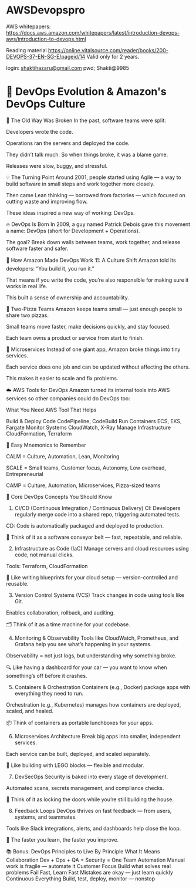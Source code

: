 # AWSDevopspro

AWS whitepapers: https://docs.aws.amazon.com/whitepapers/latest/introduction-devops-aws/introduction-to-devops.html

Reading material https://online.vitalsource.com/reader/books/200-DEVOPS-37-EN-SG-E/pageid/14
Valid only for 2 years. 

login: shaktihazaru@gmail.com
pwd; Shakti@9985


# 📘 DevOps Evolution & Amazon's DevOps Culture


🚧 The Old Way Was Broken
In the past, software teams were split:

Developers wrote the code.

Operations ran the servers and deployed the code.

They didn’t talk much. So when things broke, it was a blame game.

Releases were slow, buggy, and stressful.

💡 The Turning Point
Around 2001, people started using Agile — a way to build software in small steps and work together more closely.

Then came Lean thinking — borrowed from factories — which focused on cutting waste and improving flow.

These ideas inspired a new way of working: DevOps.

🔥 DevOps Is Born
In 2009, a guy named Patrick Debois gave this movement a name: DevOps (short for Development + Operations).

The goal? Break down walls between teams, work together, and release software faster and safer.

🍕 How Amazon Made DevOps Work
🏗️ A Culture Shift
Amazon told its developers: “You build it, you run it.”

That means if you write the code, you’re also responsible for making sure it works in real life.

This built a sense of ownership and accountability.

🍕 Two-Pizza Teams
Amazon keeps teams small — just enough people to share two pizzas.

Small teams move faster, make decisions quickly, and stay focused.

Each team owns a product or service from start to finish.

🧩 Microservices
Instead of one giant app, Amazon broke things into tiny services.

Each service does one job and can be updated without affecting the others.

This makes it easier to scale and fix problems.

☁️ AWS Tools for DevOps
Amazon turned its internal tools into AWS services so other companies could do DevOps too:

What You Need	AWS Tool That Helps

Build & Deploy Code	CodePipeline, CodeBuild
Run Containers	ECS, EKS, Fargate
Monitor Systems	CloudWatch, X-Ray
Manage Infrastructure	CloudFormation, Terraform

🧠 Easy Mnemonics to Remember

CALM = Culture, Automation, Lean, Monitoring

SCALE = Small teams, Customer focus, Autonomy, Low overhead, Entrepreneurial

CAMP = Culture, Automation, Microservices, Pizza-sized teams




🧠 Core DevOps Concepts You Should Know
1. CI/CD (Continuous Integration / Continuous Delivery)
CI: Developers regularly merge code into a shared repo, triggering automated tests.

CD: Code is automatically packaged and deployed to production.

🔁 Think of it as a software conveyor belt — fast, repeatable, and reliable.

2. Infrastructure as Code (IaC)
Manage servers and cloud resources using code, not manual clicks.

Tools: Terraform, CloudFormation

🔧 Like writing blueprints for your cloud setup — version-controlled and reusable.

3. Version Control Systems (VCS)
Track changes in code using tools like Git.

Enables collaboration, rollback, and auditing.

🗂️ Think of it as a time machine for your codebase.

4. Monitoring & Observability
Tools like CloudWatch, Prometheus, and Grafana help you see what’s happening in your systems.

Observability = not just logs, but understanding why something broke.

🔍 Like having a dashboard for your car — you want to know when something’s off before it crashes.

5. Containers & Orchestration
Containers (e.g., Docker) package apps with everything they need to run.

Orchestration (e.g., Kubernetes) manages how containers are deployed, scaled, and healed.

📦 Think of containers as portable lunchboxes for your apps.

6. Microservices Architecture
Break big apps into smaller, independent services.

Each service can be built, deployed, and scaled separately.

🧩 Like building with LEGO blocks — flexible and modular.

7. DevSecOps
Security is baked into every stage of development.

Automated scans, secrets management, and compliance checks.

🔐 Think of it as locking the doors while you’re still building the house.

8. Feedback Loops
DevOps thrives on fast feedback — from users, systems, and teammates.

Tools like Slack integrations, alerts, and dashboards help close the loop.

🔁 The faster you learn, the faster you improve.

📚 Bonus: DevOps Principles to Live By
Principle	What It Means
Collaboration	Dev + Ops + QA + Security = One Team
Automation	Manual work is fragile — automate it
Customer Focus	Build what solves real problems
Fail Fast, Learn Fast	Mistakes are okay — just learn quickly
Continuous Everything	Build, test, deploy, monitor — nonstop





